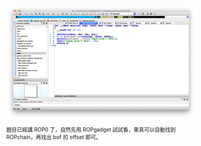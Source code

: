 ![](https://raw.githubusercontent.com/yiyu0x/CTF-writeup/master/BreakAllCTF/level2/rop0/%E8%9E%A2%E5%B9%95%E5%BF%AB%E7%85%A7%202019-07-12%20%E4%B8%8B%E5%8D%8810.02.17.png)

題目已經講 ROP0 了，自然先用 ROPgadget 試試看，果真可以自動找到 ROPchain，再找出 bof 的 offset 即可。
